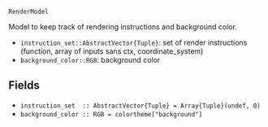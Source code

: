```
RenderModel
```

Model to keep track of rendering instructions and background color.

  * `instruction_set::AbstractVector{Tuple}`: set of render instructions (function, array of inputs sans ctx, coordinate_system)
  * `background_color::RGB`: background color

## Fields

  * `instruction_set  :: AbstractVector{Tuple} = Array{Tuple}(undef, 0)`
  * `background_color :: RGB = colortheme["background"]`
